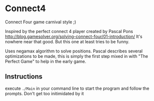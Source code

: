 # Connect4
Connect Four game carnival style ;)

Inspired by the perfect connect 4 player created by Pascal Pons http://blog.gamesolver.org/solving-connect-four/01-introduction/
It's nowhere near that good. But this one at least tries to be funny.

Uses negamax algorithm to solve positions. Pascal describes several optimizations to be made, this is simply the first step mixed in with "The Perfect Game" to help in the early game.

## Instructions
execute `./Main` in your command line to start the program and follow the prompts. Don't get too initimidated by it
